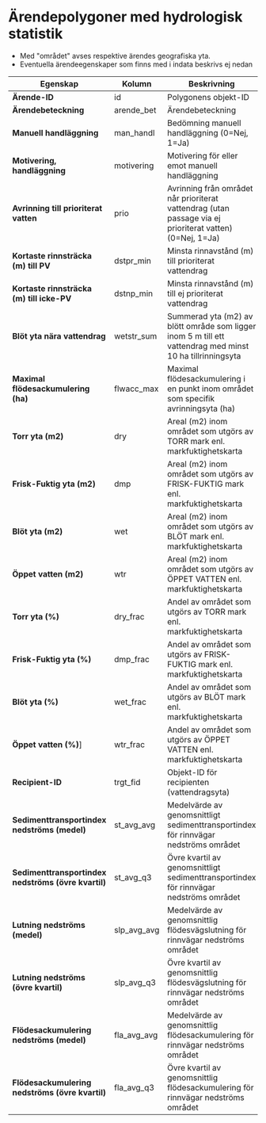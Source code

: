 # Ärendepolygoner med hydrologisk statistik

- Med "området" avses respektive ärendes geografiska yta.
- Eventuella ärendeegenskaper som finns med i indata beskrivs ej nedan

| Egenskap                                            | Kolumn      | Beskrivning                                                                                               |
| --------------------------------------------------- | ----------- | --------------------------------------------------------------------------------------------------------- |
| **Ärende-ID**                                       | id          | Polygonens objekt-ID                                                                                      |
| **Ärendebeteckning**                                | arende_bet  | Ärendebeteckning                                                                                          |
| **Manuell handläggning**                            | man_handl   | Bedömning manuell handläggning (0=Nej, 1=Ja)                                                              |
| **Motivering, handläggning**                        | motivering  | Motivering för eller emot manuell handläggning                                                            |
| **Avrinning till prioriterat vatten**               | prio        | Avrinning från området når prioriterat vattendrag (utan passage via ej prioriterat vatten) (0=Nej, 1=Ja)  |
| **Kortaste rinnsträcka (m) till PV**                | dstpr_min   | Minsta rinnavstånd (m) till prioriterat vattendrag                                                        |
| **Kortaste rinnsträcka (m) till icke-PV**           | dstnp_min   | Minsta rinnavstånd (m) till ej prioriterat vattendrag                                                     |
| **Blöt yta nära vattendrag**                        | wetstr_sum  | Summerad yta (m2) av blött område som ligger inom 5 m till ett vattendrag med minst 10 ha tillrinningsyta |
| **Maximal flödesackumulering (ha)**                 | flwacc_max  | Maximal flödesackumulering i en punkt inom området som specifik avrinningsyta (ha)                        |
| **Torr yta (m2)**                                   | dry         | Areal (m2) inom området som utgörs av TORR mark enl. markfuktighetskarta                                 |
| **Frisk-Fuktig yta (m2)**                           | dmp         | Areal (m2) inom området som utgörs av FRISK-FUKTIG mark enl. markfuktighetskarta                         |
| **Blöt yta (m2)**                                   | wet         | Areal (m2) inom området som utgörs av BLÖT mark enl. markfuktighetskarta                                 |
| **Öppet vatten (m2)**                               | wtr         | Areal (m2) inom området som utgörs av ÖPPET VATTEN enl. markfuktighetskarta                              |
| **Torr yta (%)**                                    | dry_frac    | Andel av området som utgörs av TORR mark enl. markfuktighetskarta                                        |
| **Frisk-Fuktig yta (%)**                            | dmp_frac    | Andel av området som utgörs av FRISK-FUKTIG mark enl. markfuktighetskarta                                |
| **Blöt yta (%)**                                    | wet_frac    | Andel av området som utgörs av BLÖT mark enl. markfuktighetskarta                                        |
| **Öppet vatten (%)**]                               | wtr_frac    | Andel av området som utgörs av ÖPPET VATTEN enl. markfuktighetskarta                                     |
| **Recipient-ID**                                    | trgt_fid    | Objekt-ID för recipienten (vattendragsyta)                                                                |
| **Sedimenttransportindex nedströms (medel)**        | st_avg_avg  | Medelvärde av genomsnittligt sedimenttransportindex för rinnvägar nedströms området                       |
| **Sedimenttransportindex nedströms (övre kvartil)** | st_avg_q3   | Övre kvartil av genomsnittligt sedimenttransportindex för rinnvägar nedströms området                     |
| **Lutning nedströms (medel)**                       | slp_avg_avg | Medelvärde av genomsnittlig flödesvägslutning för rinnvägar nedströms området                             |
| **Lutning nedströms (övre kvartil)**                | slp_avg_q3  | Övre kvartil av genomsnittlig flödesvägslutning för rinnvägar nedströms området                           |
| **Flödesackumulering nedströms (medel)**            | fla_avg_avg | Medelvärde av genomsnittlig flödesackumulering för rinnvägar nedströms området                            |
| **Flödesackumulering nedströms (övre kvartil)**     | fla_avg_q3  | Övre kvartil av genomsnittlig flödesackumulering för rinnvägar nedströms området                          |

